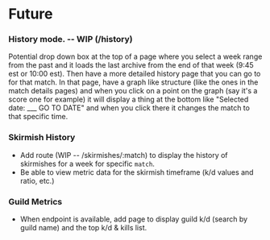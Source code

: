 # Future

### History mode. -- WIP (/history)
Potential drop down box at the top of a page where you select a week range from the past and it loads the last archive from the end of that week (9:45 est or 10:00 est). Then have a more detailed history page that you can go to for that match. In that page, have a graph like structure (like the ones in the match details pages) and when you click on a point on the graph (say it's a score one for example) it will display a thing at the bottom like "Selected date: ___ GO TO DATE" and when you click there it changes the match to that specific time.

### Skirmish History
- Add route (WIP -- /skirmishes/:match) to display the history of skirmishes for a week for specific `match`. 
- Be able to view metric data for the skirmish timeframe (k/d values and ratio, etc.)

### Guild Metrics
- When endpoint is available, add page to display guild k/d (search by guild name) and the top k/d & kills list.
